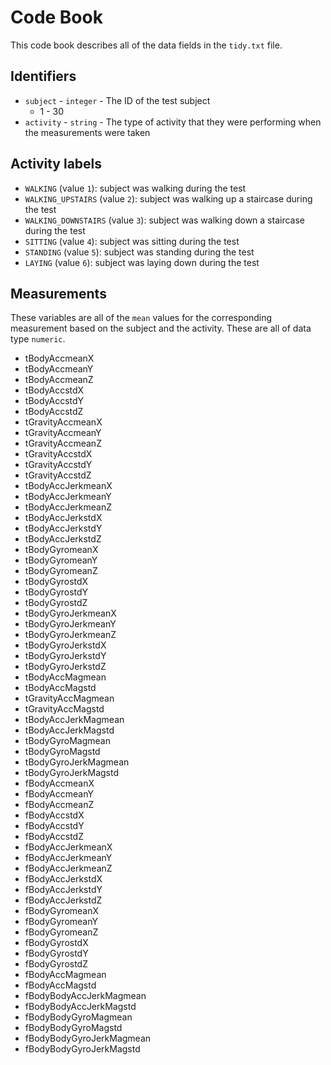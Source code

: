 # Code Book

This code book describes all of the data fields in the `tidy.txt` file.

## Identifiers

 - `subject` - `integer` - The ID of the test subject
   - 1 - 30
 - `activity` - `string` - The type of activity that they were performing when the measurements were taken
   
## Activity labels   
* `WALKING` (value `1`): subject was walking during the test
* `WALKING_UPSTAIRS` (value `2`): subject was walking up a staircase during the test
* `WALKING_DOWNSTAIRS` (value `3`): subject was walking down a staircase during the test
* `SITTING` (value `4`): subject was sitting during the test
* `STANDING` (value `5`): subject was standing during the test
* `LAYING` (value `6`): subject was laying down during the test
## Measurements

These variables are all of the `mean` values for the corresponding measurement based on the subject and the activity.  These are all of data type `numeric`.

 - tBodyAccmeanX
 - tBodyAccmeanY
 - tBodyAccmeanZ
 - tBodyAccstdX
 - tBodyAccstdY
 - tBodyAccstdZ
 - tGravityAccmeanX
 - tGravityAccmeanY
 - tGravityAccmeanZ
 - tGravityAccstdX
 - tGravityAccstdY
 - tGravityAccstdZ
 - tBodyAccJerkmeanX
 - tBodyAccJerkmeanY
 - tBodyAccJerkmeanZ
 - tBodyAccJerkstdX
 - tBodyAccJerkstdY
 - tBodyAccJerkstdZ
 - tBodyGyromeanX
 - tBodyGyromeanY
 - tBodyGyromeanZ
 - tBodyGyrostdX
 - tBodyGyrostdY
 - tBodyGyrostdZ
 - tBodyGyroJerkmeanX
 - tBodyGyroJerkmeanY
 - tBodyGyroJerkmeanZ
 - tBodyGyroJerkstdX
 - tBodyGyroJerkstdY
 - tBodyGyroJerkstdZ
 - tBodyAccMagmean
 - tBodyAccMagstd
 - tGravityAccMagmean
 - tGravityAccMagstd
 - tBodyAccJerkMagmean
 - tBodyAccJerkMagstd
 - tBodyGyroMagmean
 - tBodyGyroMagstd
 - tBodyGyroJerkMagmean
 - tBodyGyroJerkMagstd
 - fBodyAccmeanX
 - fBodyAccmeanY
 - fBodyAccmeanZ
 - fBodyAccstdX
 - fBodyAccstdY
 - fBodyAccstdZ
 - fBodyAccJerkmeanX
 - fBodyAccJerkmeanY
 - fBodyAccJerkmeanZ
 - fBodyAccJerkstdX
 - fBodyAccJerkstdY
 - fBodyAccJerkstdZ
 - fBodyGyromeanX
 - fBodyGyromeanY
 - fBodyGyromeanZ
 - fBodyGyrostdX
 - fBodyGyrostdY
 - fBodyGyrostdZ
 - fBodyAccMagmean
 - fBodyAccMagstd
 - fBodyBodyAccJerkMagmean
 - fBodyBodyAccJerkMagstd
 - fBodyBodyGyroMagmean
 - fBodyBodyGyroMagstd
 - fBodyBodyGyroJerkMagmean
 - fBodyBodyGyroJerkMagstd
